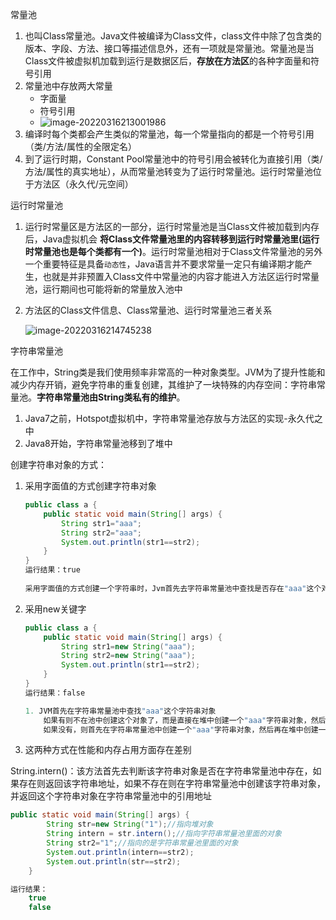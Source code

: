 常量池

1. 也叫Class常量池。Java文件被编译为Class文件，class文件中除了包含类的版本、字段、方法、接口等描述信息外，还有一项就是常量池。常量池是当Class文件被虚拟机加载到运行是数据区后，**存放在方法区**的各种字面量和符号引用
2. 常量池中存放两大常量
   - 字面量
   - 符号引用
   - ![image-20220316213001986](https://gitee.com/qianchao_repo/pic-typora/raw/master/img/202203162130664.png)
3. 编译时每个类都会产生类似的常量池，每一个常量指向的都是一个符号引用（类/方法/属性的全限定名）
4. 到了运行时期，Constant Pool常量池中的符号引用会被转化为直接引用（类/方法/属性的真实地址），从而常量池转变为了运行时常量池。运行时常量池位于方法区（永久代/元空间）

运行时常量池

1. 运行时常量区是方法区的一部分，运行时常量池是当Class文件被加载到内存后，Java虚拟机会 **将Class文件常量池里的内容转移到运行时常量池里(运行时常量池也是每个类都有一个)**。运行时常量池相对于Class文件常量池的另外一个重要特征是具备`动态性`，Java语言并不要求常量一定只有编译期才能产生，也就是并非预置入Class文件中常量池的内容才能进入方法区运行时常量池，运行期间也可能将新的常量放入池中

2. 方法区的Class文件信息、Class常量池、运行时常量池三者关系

   ![image-20220316214745238](https://gitee.com/qianchao_repo/pic-typora/raw/master/img/202203162147396.png)

字符串常量池

在工作中，String类是我们使用频率非常高的一种对象类型。JVM为了提升性能和减少内存开销，避免字符串的重复创建，其维护了一块特殊的内存空间：字符串常量池。**字符串常量池由String类私有的维护**。

1. Java7之前，Hotspot虚拟机中，字符串常量池存放与方法区的实现-永久代之中
2. Java8开始，字符串常量池移到了堆中

创建字符串对象的方式：

1. 采用字面值的方式创建字符串对象

   ~~~java
   public class a {
       public static void main(String[] args) {
           String str1="aaa";
           String str2="aaa";
           System.out.println(str1==str2);   
       }
   }
   运行结果：true
       
   采用字面值的方式创建一个字符串时，Jvm首先去字符串常量池中查找是否存在"aaa"这个对象，如果不存在，则在字符串常量池中创建"aaa"这个对象，然后将池中的这个对象的引用地址返回给引用str，这样str会指向字符串常量池中"aaa"这个对象。如果字符串常量池中存在这个对象，则不创建任何对象，直接将字符串常量池中"aaa"这个对象的地址返回给引用str
   ~~~

   

2. 采用new关键字

   ~~~java
   public class a {
       public static void main(String[] args) {
           String str1=new String("aaa");
           String str2=new String("aaa");
           System.out.println(str1==str2);   
       }
   }
   运行结果：false
   
   1. JVM首先在字符串常量池中查找"aaa"这个字符串对象
       如果有则不在池中创建这个对象了，而是直接在堆中创建一个"aaa"字符串对象，然后将堆中的这个对象的地址返回给引用str1,这样str1就指向堆中的这个"aaa"字符串对象。
       如果没有，则首先在字符串常量池中创建一个"aaa"字符串对象，然后再在堆中创建一个"aaa"字符串对象，然后将堆中这个"aaa"字符串对象的地址返回给引用str1
   ~~~

   

3. 这两种方式在性能和内存占用方面存在差别

String.intern()：该方法首先去判断该字符串对象是否在字符串常量池中存在，如果存在则返回该字符串地址，如果不存在则在字符串常量池中创建该字符串对象，并返回这个字符串对象在字符串常量池中的引用地址

~~~java
public static void main(String[] args) {
        String str=new String("1");//指向堆对象
        String intern = str.intern();//指向字符串常量池里面的对象
        String str2="1";//指向的是字符串常量池里面的对象
        System.out.println(intern==str2);
    	System.out.println(str==str2);
    }

运行结果：
    true
    false
~~~



























